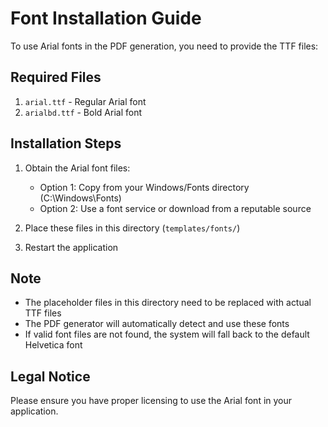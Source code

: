 # Font Installation Guide

To use Arial fonts in the PDF generation, you need to provide the TTF files:

## Required Files

1. `arial.ttf` - Regular Arial font
2. `arialbd.ttf` - Bold Arial font

## Installation Steps

1. Obtain the Arial font files:
   - Option 1: Copy from your Windows/Fonts directory (C:\Windows\Fonts)
   - Option 2: Use a font service or download from a reputable source

2. Place these files in this directory (`templates/fonts/`)

3. Restart the application

## Note

- The placeholder files in this directory need to be replaced with actual TTF files
- The PDF generator will automatically detect and use these fonts
- If valid font files are not found, the system will fall back to the default Helvetica font

## Legal Notice

Please ensure you have proper licensing to use the Arial font in your application. 